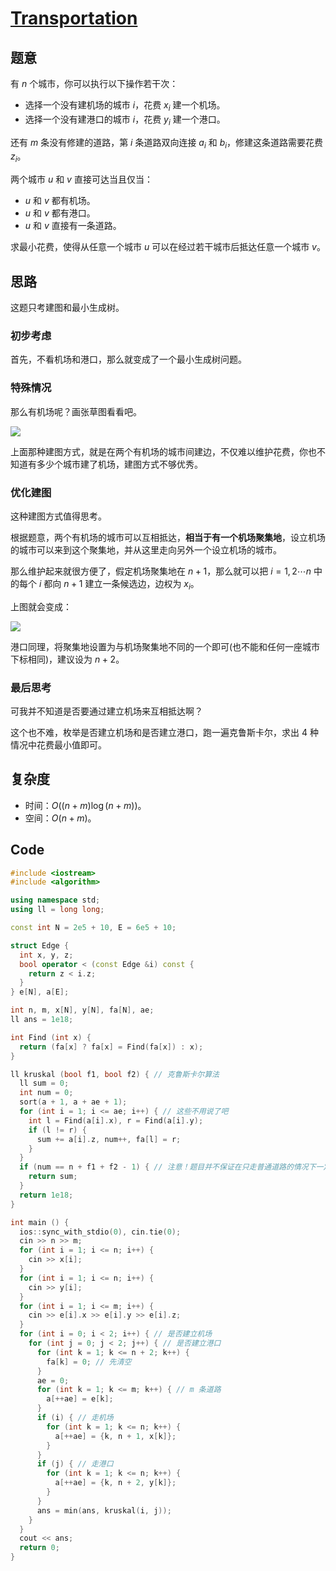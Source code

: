 # [Transportation](https://www.luogu.com.cn/problem/AT_abc270_f)

## 题意

有 $n$ 个城市，你可以执行以下操作若干次：

- 选择一个没有建机场的城市 $i$，花费 $x_i$ 建一个机场。
- 选择一个没有建港口的城市 $i$，花费 $y_i$ 建一个港口。

还有 $m$ 条没有修建的道路，第 $i$ 条道路双向连接 $a_i$ 和 $b_i$，修建这条道路需要花费 $z_i$。

两个城市 $u$ 和 $v$ 直接可达当且仅当：

- $u$ 和 $v$ 都有机场。
- $u$ 和 $v$ 都有港口。
- $u$ 和 $v$ 直接有一条道路。

求最小花费，使得从任意一个城市 $u$ 可以在经过若干城市后抵达任意一个城市 $v$。

## 思路

这题只考建图和最小生成树。

### 初步考虑

首先，不看机场和港口，那么就变成了一个最小生成树问题。

### 特殊情况

那么有机场呢？画张草图看看吧。

![](https://cdn.luogu.com.cn/upload/image_hosting/ufr9aisv.png)

上面那种建图方式，就是在两个有机场的城市间建边，不仅难以维护花费，你也不知道有多少个城市建了机场，建图方式不够优秀。

### 优化建图

这种建图方式值得思考。

根据题意，两个有机场的城市可以互相抵达，**相当于有一个机场聚集地**，设立机场的城市可以来到这个聚集地，并从这里走向另外一个设立机场的城市。

那么维护起来就很方便了，假定机场聚集地在 $n+1$，那么就可以把 $i = 1,2\cdots n$ 中的每个 $i$ 都向 $n + 1$ 建立一条候选边，边权为 $x_i$。

上图就会变成： 

![](https://cdn.luogu.com.cn/upload/image_hosting/ibcmcc94.png)

港口同理，将聚集地设置为与机场聚集地不同的一个即可(也不能和任何一座城市下标相同)，建议设为 $n+2$。

### 最后思考

可我并不知道是否要通过建立机场来互相抵达啊？

这个也不难，枚举是否建立机场和是否建立港口，跑一遍克鲁斯卡尔，求出 $4$ 种情况中花费最小值即可。

## 复杂度

- 时间：$O((n+m) \log (n+m))$。
- 空间：$O(n+m)$。

## Code

```cpp
#include <iostream>
#include <algorithm>

using namespace std;
using ll = long long;

const int N = 2e5 + 10, E = 6e5 + 10;

struct Edge {
  int x, y, z;
  bool operator < (const Edge &i) const {
    return z < i.z;
  }
} e[N], a[E];

int n, m, x[N], y[N], fa[N], ae;
ll ans = 1e18;

int Find (int x) {
  return (fa[x] ? fa[x] = Find(fa[x]) : x);
}

ll kruskal (bool f1, bool f2) { // 克鲁斯卡尔算法
  ll sum = 0;
  int num = 0;
  sort(a + 1, a + ae + 1);
  for (int i = 1; i <= ae; i++) { // 这些不用说了吧
    int l = Find(a[i].x), r = Find(a[i].y);
    if (l != r) {
      sum += a[i].z, num++, fa[l] = r;
    }
  }
  if (num == n + f1 + f2 - 1) { // 注意！题目并不保证在只走普通道路的情况下一定合法，需判断
    return sum;
  }
  return 1e18;
}

int main () {
  ios::sync_with_stdio(0), cin.tie(0);
  cin >> n >> m;
  for (int i = 1; i <= n; i++) {
    cin >> x[i];
  }
  for (int i = 1; i <= n; i++) {
    cin >> y[i];
  }
  for (int i = 1; i <= m; i++) {
    cin >> e[i].x >> e[i].y >> e[i].z;
  }
  for (int i = 0; i < 2; i++) { // 是否建立机场
    for (int j = 0; j < 2; j++) { // 是否建立港口
      for (int k = 1; k <= n + 2; k++) {
        fa[k] = 0; // 先清空
      }
      ae = 0;
      for (int k = 1; k <= m; k++) { // m 条道路
        a[++ae] = e[k];
      }
      if (i) { // 走机场
        for (int k = 1; k <= n; k++) {
          a[++ae] = {k, n + 1, x[k]};
        }
      }
      if (j) { // 走港口
        for (int k = 1; k <= n; k++) {
          a[++ae] = {k, n + 2, y[k]};
        }
      }
      ans = min(ans, kruskal(i, j));
    }
  }
  cout << ans;
  return 0;
}
```

